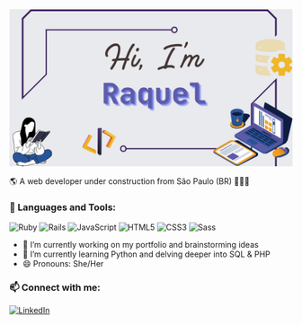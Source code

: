 <div align="center"> 
  <img src="https://github.com/raquelsylos/raquelsylos/blob/main/gh_profile_header.jpg?raw=true" alt="Header" width="1000px">
</div>

🌎 A web developer under construction from São Paulo (BR) 👩🏻‍💻


### 🔧 Languages and Tools:
![Ruby](https://img.shields.io/badge/-Ruby-red?style=flat-square&logo=ruby)
![Rails](https://img.shields.io/badge/-Rails-red?style=flat-square&logo=rubyonrails)
![JavaScript](https://img.shields.io/badge/-JavaScript-yellow?style=flat-square&logo=javascript)
![HTML5](https://img.shields.io/badge/-HTML5-orange?style=flat-square&logo=html5)
![CSS3](https://img.shields.io/badge/-CSS3-blue?style=flat-square&logo=css3)
![Sass](https://img.shields.io/badge/-Sass-pink?style=flat-square&logo=sass)

    
                            
- 🔭 I’m currently working on my portfolio and brainstorming ideas
- 🌱 I’m currently learning Python and delving deeper into SQL & PHP
- 😄 Pronouns: She/Her

### 📫 Connect with me:
[![LinkedIn](https://img.shields.io/badge/-LinkedIn-blue?style=flat-square&logo=linkedin)](https://www.linkedin.com/in/raquelbiondi/)

